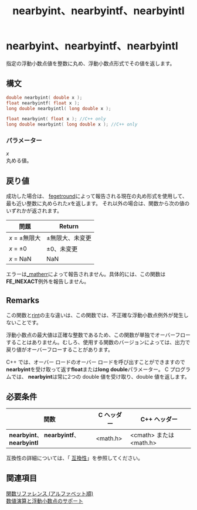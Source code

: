 ﻿---
title: nearbyint、nearbyintf、nearbyintl
ms.date: 04/05/2018
api_name:
- nearbyint
- nearbyintf
- nearbyintl
api_location:
- msvcrt.dll
- msvcr80.dll
- msvcr90.dll
- msvcr100.dll
- msvcr100_clr0400.dll
- msvcr110.dll
- msvcr110_clr0400.dll
- msvcr120.dll
- msvcr120_clr0400.dll
- ucrtbase.dll
- api-ms-win-crt-math-l1-1-0.dll
api_type:
- DLLExport
topic_type:
- apiref
f1_keywords:
- nearbyint
- nearbyintf
- nearbyintl
- math/nearbyint
- math/narbyintf
- math/narbyintl
helpviewer_keywords:
- nearbyint function
- nearbyintf function
- nearbyintl function
ms.assetid: dd39cb68-96b0-434b-820f-6ff2ea65584f
ms.openlocfilehash: cd0a7d00c5019dd1e483d555df6db8d9770e61c1
ms.sourcegitcommit: f19474151276d47da77cdfd20df53128fdcc3ea7
ms.translationtype: MT
ms.contentlocale: ja-JP
ms.lasthandoff: 09/12/2019
ms.locfileid: "70951392"
---
# <a name="nearbyint-nearbyintf-nearbyintl"></a>nearbyint、nearbyintf、nearbyintl

指定の浮動小数点値を整数に丸め、浮動小数点形式でその値を返します。

## <a name="syntax"></a>構文

```C
double nearbyint( double x );
float nearbyintf( float x );
long double nearbyintl( long double x );
```

```cpp
float nearbyint( float x ); //C++ only
long double nearbyint( long double x ); //C++ only
```

### <a name="parameters"></a>パラメーター

*x*<br/>
丸める値。

## <a name="return-value"></a>戻り値

成功した場合は、 [fegetround](fegetround-fesetround2.md)によって報告される現在の丸め形式を使用して、最も近い整数に丸められた*x*を返します。 それ以外の場合は、関数から次の値のいずれかが返されます。

|問題|Return|
|-----------|------------|
|*x* = ±無限大|±無限大、未変更|
|*x* = ±0|±0、未変更|
|*x* = NaN|NaN|

エラーは[_matherr](matherr.md)によって報告されません。具体的には、この関数は**FE_INEXACT**例外を報告しません。

## <a name="remarks"></a>Remarks

この関数と[rint](rint-rintf-rintl.md)の主な違いは、この関数では、不正確な浮動小数点例外が発生しないことです。

浮動小数点の最大値は正確な整数であるため、この関数が単独でオーバーフローすることはありません。むしろ、使用する関数のバージョンによっては、出力で戻り値がオーバーフローすることがあります。

C++ では、オーバー ロードのオーバー ロードを呼び出すことができますので**nearbyint**を受け取って返す**float**または**long** **double**パラメーター。 C プログラムでは、 **nearbyint**は常に2つの double 値を受け取り、double 値を返します。

## <a name="requirements"></a>必要条件

|関数|C ヘッダー|C++ ヘッダー|
|--------------|--------------|------------------|
|**nearbyint**、 **nearbyintf**、 **nearbyintl**|\<math.h>|\<cmath> または \<math.h>|

互換性の詳細については、「 [互換性](../../c-runtime-library/compatibility.md)」を参照してください。

## <a name="see-also"></a>関連項目

[関数リファレンス (アルファベット順)](crt-alphabetical-function-reference.md)<br/>
[数値演算と浮動小数点のサポート](../floating-point-support.md)<br/>
